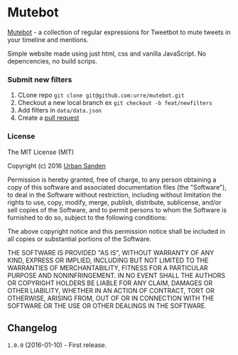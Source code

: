 # Mutebot

[Mutebot](https://urre.github.io/mutebot/) - a collection of regular expressions for Tweetbot to mute tweets in your timeline and mentions.

Simple website made using just html, css and vanilla JavaScript. No depencencies, no build scrips.

### Submit new filters
1. CLone repo ``git clone git@github.com:urre/mutebot.git``
2. Checkout a new local branch ex ``git checkout -b feat/newfilters``
3. Add filters in ``data/data.json``
4. Create a [pull request](https://github.com/urre/mutebot/pulls)

### License

The MIT License (MIT)

Copyright (c) 2016 [Urban Sanden](https://labs.urre.me/)

Permission is hereby granted, free of charge, to any person obtaining a copy
of this software and associated documentation files (the "Software"), to deal
in the Software without restriction, including without limitation the rights
to use, copy, modify, merge, publish, distribute, sublicense, and/or sell
copies of the Software, and to permit persons to whom the Software is
furnished to do so, subject to the following conditions:

The above copyright notice and this permission notice shall be included in all
copies or substantial portions of the Software.

THE SOFTWARE IS PROVIDED "AS IS", WITHOUT WARRANTY OF ANY KIND, EXPRESS OR
IMPLIED, INCLUDING BUT NOT LIMITED TO THE WARRANTIES OF MERCHANTABILITY,
FITNESS FOR A PARTICULAR PURPOSE AND NONINFRINGEMENT. IN NO EVENT SHALL THE
AUTHORS OR COPYRIGHT HOLDERS BE LIABLE FOR ANY CLAIM, DAMAGES OR OTHER
LIABILITY, WHETHER IN AN ACTION OF CONTRACT, TORT OR OTHERWISE, ARISING FROM,
OUT OF OR IN CONNECTION WITH THE SOFTWARE OR THE USE OR OTHER DEALINGS IN THE
SOFTWARE.

## Changelog

`1.0.0` (2016-01-10) - First release.